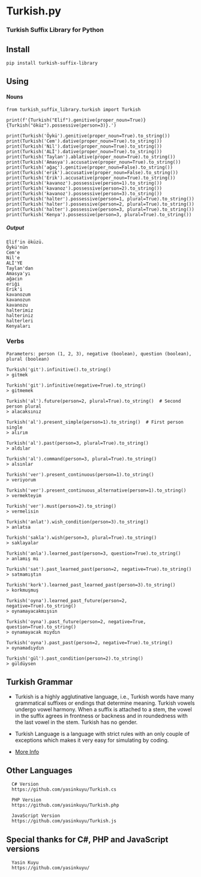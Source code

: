 Turkish.py
==========

### Turkish Suffix Library for Python

## Install 
    pip install turkish-suffix-library

## Using

#### Nouns
    from turkish_suffix_library.turkish import Turkish

    print(f'{Turkish("Elif").genitive(proper_noun=True)} {Turkish("öküz").possessive(person=3)}.')

    print(Turkish('Öykü').genitive(proper_noun=True).to_string())
    print(Turkish('Cem').dative(proper_noun=True).to_string())
    print(Turkish('Nil').dative(proper_noun=True).to_string())
    print(Turkish('ALİ').dative(proper_noun=True).to_string())
    print(Turkish('Taylan').ablative(proper_noun=True).to_string())
    print(Turkish('Amasya').accusative(proper_noun=True).to_string())
    print(Turkish('ağaç').genitive(proper_noun=False).to_string())
    print(Turkish('erik').accusative(proper_noun=False).to_string())
    print(Turkish('Erik').accusative(proper_noun=True).to_string())
    print(Turkish('kavanoz').possessive(person=1).to_string())
    print(Turkish('kavanoz').possessive(person=2).to_string())
    print(Turkish('kavanoz').possessive(person=3).to_string())
    print(Turkish('halter').possessive(person=1, plural=True).to_string())
    print(Turkish('halter').possessive(person=2, plural=True).to_string())
    print(Turkish('halter').possessive(person=3, plural=True).to_string())
    print(Turkish('Kenya').possessive(person=3, plural=True).to_string())
        
##### Output
    Elif'in öküzü.
    Öykü'nün
    Cem'e
    Nil'e
    ALİ'YE
    Taylan'dan
    Amasya'yı
    ağacın
    eriği
    Erik'i
    kavanozum
    kavanozun
    kavanozu
    halterimiz
    halteriniz
    halterleri
    Kenyaları


### Verbs
    Parameters: person (1, 2, 3), negative (boolean), question (boolean), plural (boolean)

    Turkish('git').infinitive().to_string()
    > gitmek 
    
    Turkish('git').infinitive(negative=True).to_string()
    > gitmemek

    Turkish('al').future(person=2, plural=True).to_string()  # Second person plural
    > alacaksınız

    Turkish('al').present_simple(person=1).to_string()  # First person single
    > alırım
    
    Turkish('al').past(person=3, plural=True).to_string()
    > aldılar
    
    Turkish('al').command(person=3, plural=True).to_string()
    > alsınlar
    
    Turkish('ver').present_continuous(person=1).to_string()
    > veriyorum
    
    Turkish('ver').present_continuous_alternative(person=1).to_string()
    > vermekteyim
    
    Turkish('ver').must(person=2).to_string()
    > vermelisin
    
    Turkish('anlat').wish_condition(person=3).to_string()
    > anlatsa
    
    Turkish('sakla').wish(person=3, plural=True).to_string()
    > saklayalar
    
    Turkish('anla').learned_past(person=3, question=True).to_string()
    > anlamış mı
    
    Turkish('sat').past_learned_past(person=2, negative=True).to_string()
    > satmamıştın
    
    Turkish('kork').learned_past_learned_past(person=3).to_string()
    > korkmuşmuş
    
    Turkish('oyna').learned_past_future(person=2, negative=True).to_string()
    > oynamayacakmışsın
    
    Turkish('oyna').past_future(person=2, negative=True, question=True).to_string()
    > oynamayacak mıydın
    
    Turkish('oyna').past_past(person=2, negative=True).to_string()
    > oynamadıydın
    
    Turkish('gül').past_condition(person=2).to_string()
    > güldüysen

## Turkish Grammar
 * Turkish is a highly agglutinative language, i.e., Turkish words have many 
   grammatical suffixes or endings that determine meaning. Turkish vowels 
   undergo vowel harmony. When a suffix is attached to a stem, the vowel in 
   the suffix agrees in frontness or backness and in roundedness with the last 
   vowel in the stem. Turkish has no gender.

 * Turkish Language is a language with strict rules with an only couple of 
   exceptions which makes it very easy for simulating by coding.

 * [More Info](http://en.wikipedia.org/wiki/Turkish_grammar)

## Other Languages 
      C# Version
      https://github.com/yasinkuyu/Turkish.cs
      
      PHP Version
      https://github.com/yasinkuyu/Turkish.php
      
      JavaScript Version
      https://github.com/yasinkuyu/Turkish.js


## Special thanks for C#, PHP and JavaScript versions
      Yasin Kuyu
      https://github.com/yasinkuyu/